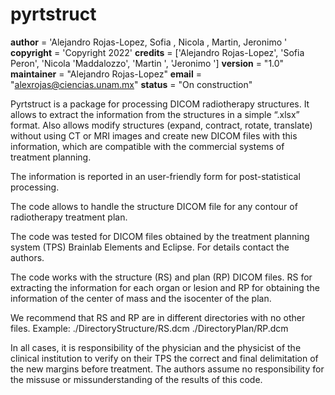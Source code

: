 # pyrtstruct

__author__ = 'Alejandro Rojas-Lopez, Sofia , Nicola , Martin, Jeronimo '
__copyright__ = 'Copyright 2022'
__credits__ = ['Alejandro Rojas-Lopez', 'Sofia Peron', 'Nicola 'Maddalozzo',
                'Martin ', 'Jeronimo ']
__version__ = "1.0"
__maintainer__ = "Alejandro Rojas-Lopez"
__email__ = "alexrojas@ciencias.unam.mx"
__status__ = "On construction"

Pyrtstruct is a package for processing DICOM radiotherapy structures. It allows to extract the information from the structures in a simple “.xlsx” format. Also allows modify structures (expand, contract, rotate, translate) without using CT or MRI images and create new DICOM files with this information, which are compatible with the commercial systems of treatment planning.

The information is reported in an user-friendly form for post-statistical processing.

The code allows to handle the structure DICOM file for any contour of radiotherapy treatment plan.

The code was tested for DICOM files obtained by the treatment planning system (TPS) Brainlab Elements and Eclipse. For details contact the authors.

The code works with the structure (RS) and plan (RP) DICOM files. RS for extracting the information for each organ or lesion and RP for obtaining the information of the center of mass and the isocenter of the plan.

We recommend that RS and RP are in different directories with no other files. Example:
 ./DirectoryStructure/RS.dcm
 ./DirectoryPlan/RP.dcm

In all cases, it is responsibility of the physician and the physicist of the clinical institution to verify on their TPS the correct and final delimitation of the new margins before treatment. The authors assume no responsibility for the missuse or missunderstanding of the results of this code.

